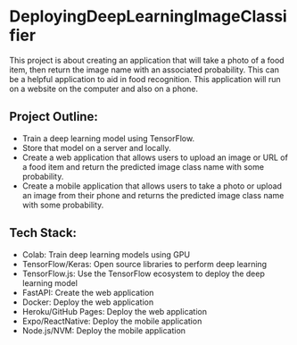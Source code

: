 # DeployingDeepLearningImageClassifier

This project is about creating an application that will take a photo of a food item, then return the image name with an associated probability. This can be a helpful application to aid in food recognition. This application will run on a website on the computer and also on a phone. 

## Project Outline:

- Train a deep learning model using TensorFlow.
- Store that model on a server and locally.
- Create a web application that allows users to upload an image or URL of a food item and return the predicted image class name with some probability.
- Create a mobile application that allows users to take a photo or upload an image from their phone and returns the predicted image class name with some probability.

## Tech Stack:

- Colab: Train deep learning models using GPU
- TensorFlow/Keras: Open source libraries to perform deep learning
- TensorFlow.js: Use the TensorFlow ecosystem to deploy the deep learning model
- FastAPI: Create the web application
- Docker: Deploy the web application
- Heroku/GitHub Pages: Deploy the web application
- Expo/ReactNative: Deploy the mobile application
- Node.js/NVM: Deploy the mobile application
